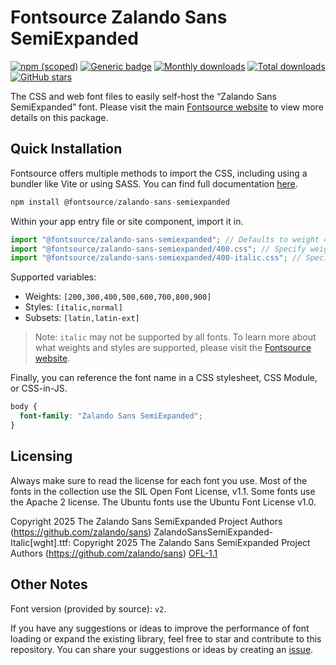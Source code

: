 # Fontsource Zalando Sans SemiExpanded

[![npm (scoped)](https://img.shields.io/npm/v/@fontsource/zalando-sans-semiexpanded?color=brightgreen)](https://www.npmjs.com/package/@fontsource/zalando-sans-semiexpanded) [![Generic badge](https://img.shields.io/badge/fontsource-passing-brightgreen)](https://github.com/fontsource/fontsource) [![Monthly downloads](https://badgen.net/npm/dm/@fontsource/zalando-sans-semiexpanded)](https://github.com/fontsource/fontsource) [![Total downloads](https://badgen.net/npm/dt/@fontsource/zalando-sans-semiexpanded)](https://github.com/fontsource/fontsource) [![GitHub stars](https://img.shields.io/github/stars/fontsource/fontsource.svg?style=social&label=Star)](https://github.com/fontsource/fontsource/stargazers)

The CSS and web font files to easily self-host the “Zalando Sans SemiExpanded” font. Please visit the main [Fontsource website](https://fontsource.org/fonts/zalando-sans-semiexpanded) to view more details on this package.

## Quick Installation

Fontsource offers multiple methods to import the CSS, including using a bundler like Vite or using SASS. You can find full documentation [here](https://fontsource.org/docs/getting-started/introduction).

```javascript
npm install @fontsource/zalando-sans-semiexpanded
```

Within your app entry file or site component, import it in.

```javascript
import "@fontsource/zalando-sans-semiexpanded"; // Defaults to weight 400
import "@fontsource/zalando-sans-semiexpanded/400.css"; // Specify weight
import "@fontsource/zalando-sans-semiexpanded/400-italic.css"; // Specify weight and style
```

Supported variables:
- Weights: `[200,300,400,500,600,700,800,900]`
- Styles: `[italic,normal]`
- Subsets: `[latin,latin-ext]`

> Note: `italic` may not be supported by all fonts. To learn more about what weights and styles are supported, please visit the [Fontsource website](https://fontsource.org/fonts/zalando-sans-semiexpanded).

Finally, you can reference the font name in a CSS stylesheet, CSS Module, or CSS-in-JS.

```css
body {
  font-family: "Zalando Sans SemiExpanded";
}
```

## Licensing
Always make sure to read the license for each font you use. Most of the fonts in the collection use the SIL Open Font License, v1.1. Some fonts use the Apache 2 license. The Ubuntu fonts use the Ubuntu Font License v1.0.

Copyright 2025 The Zalando Sans SemiExpanded Project Authors (https://github.com/zalando/sans) ZalandoSansSemiExpanded-Italic[wght].ttf: Copyright 2025 The Zalando Sans SemiExpanded Project Authors (https://github.com/zalando/sans)
[OFL-1.1](https://openfontlicense.org)

## Other Notes
Font version (provided by source): `v2`.

If you have any suggestions or ideas to improve the performance of font loading or expand the existing library, feel free to star and contribute to this repository. You can share your suggestions or ideas by creating an [issue](https://github.com/fontsource/fontsource/issues).